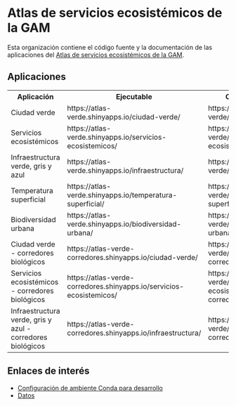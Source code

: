 # Atlas de servicios ecosistémicos de la GAM
Esta organización contiene el código fuente y la documentación de las aplicaciones del [Atlas de servicios ecosistémicos de la GAM](https://atlas-verde.org/).

## Aplicaciones
<table>
  <tr>
    <th>
    Aplicación
    </>
    <th>
    Ejecutable
    </th>
    <th>
    Código fuente
    </th>
  </tr>
  <tr>
    <td>
    Ciudad verde
    </td>
    <td>
    https://atlas-verde.shinyapps.io/ciudad-verde/
    </td>
    <td>
    https://github.com/atlas-verde/ciudad-verde
    </td>
  </tr>
  <tr>
    <td>
    Servicios ecosistémicos
    </td>
    <td>
    https://atlas-verde.shinyapps.io/servicios-ecosistemicos/
    </td>
    <td>
    https://github.com/atlas-verde/servicios-ecosistemicos
    </td>
  </tr>
  <tr>
    <td>
    Infraestructura verde, gris y azul
    </td>
    <td>
    https://atlas-verde.shinyapps.io/infraestructura/
    </td>
    <td>
    https://github.com/atlas-verde/infraestructura
    </td>
  </tr>
  <tr>
    <td>
    Temperatura superficial
    </td>
    <td>
    https://atlas-verde.shinyapps.io/temperatura-superficial/
    </td>
    <td>
    https://github.com/atlas-verde/temperatura-superficial
    </td>
  </tr>
  <tr>
    <td>
    Biodiversidad urbana
    </td>
    <td>
    https://atlas-verde.shinyapps.io/biodiversidad-urbana/
    </td>
    <td>
    https://github.com/atlas-verde/biodiversidad-urbana
    </td>
  </tr>
  <tr>
    <td>
    Ciudad verde - corredores biológicos
    </td>
    <td>
    https://atlas-verde-corredores.shinyapps.io/ciudad-verde/
    </td>
    <td>
    https://github.com/atlas-verde/ciudad-verde-corredores
    </td>
  </tr>
  <tr>
    <td>
    Servicios ecosistémicos - corredores biológicos
    </td>
    <td>
    https://atlas-verde-corredores.shinyapps.io/servicios-ecosistemicos/
    </td>
    <td>
    https://github.com/atlas-verde/servicios-ecosistemicos-corredores
    </td>
  </tr>
  <tr>
    <td>
    Infraestructura verde, gris y azul - corredores biológicos
    </td>
    <td>
    https://atlas-verde-corredores.shinyapps.io/infraestructura/
    </td>
    <td>
    https://github.com/atlas-verde/infraestructura-corredores
    </td>
  </tr>
</table>

## Enlaces de interés
- [Configuración de ambiente Conda para desarrollo](conda.md)
- [Datos](https://github.com/atlas-verde/datos)
